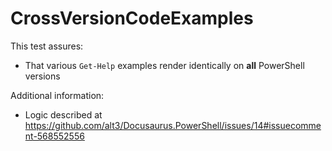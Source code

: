 # CrossVersionCodeExamples

This test assures:

- That various `Get-Help` examples render identically on **all** PowerShell versions

Additional information:

- Logic described at https://github.com/alt3/Docusaurus.PowerShell/issues/14#issuecomment-568552556
